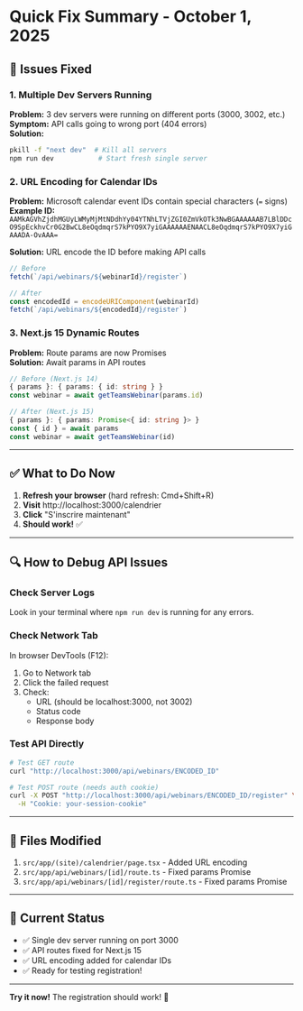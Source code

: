 # Quick Fix Summary - October 1, 2025

## 🐛 Issues Fixed

### 1. **Multiple Dev Servers Running**
**Problem:** 3 dev servers were running on different ports (3000, 3002, etc.)  
**Symptom:** API calls going to wrong port (404 errors)  
**Solution:** 
```bash
pkill -f "next dev"  # Kill all servers
npm run dev           # Start fresh single server
```

### 2. **URL Encoding for Calendar IDs**
**Problem:** Microsoft calendar event IDs contain special characters (`=` signs)  
**Example ID:** `AAMkAGVhZjdhMGUyLWMyMjMtNDdhYy04YTNhLTVjZGI0ZmVkOTk3NwBGAAAAAAB7LBlDDcO9SpEckhvCr0G2BwCL8eOqdmqrS7kPYO9X7yiGAAAAAAENAACL8eOqdmqrS7kPYO9X7yiGAAADA-OvAAA=`

**Solution:** URL encode the ID before making API calls
```typescript
// Before
fetch(`/api/webinars/${webinarId}/register`)

// After  
const encodedId = encodeURIComponent(webinarId)
fetch(`/api/webinars/${encodedId}/register`)
```

### 3. **Next.js 15 Dynamic Routes**
**Problem:** Route params are now Promises  
**Solution:** Await params in API routes
```typescript
// Before (Next.js 14)
{ params }: { params: { id: string } }
const webinar = await getTeamsWebinar(params.id)

// After (Next.js 15)
{ params }: { params: Promise<{ id: string }> }
const { id } = await params
const webinar = await getTeamsWebinar(id)
```

---

## ✅ What to Do Now

1. **Refresh your browser** (hard refresh: Cmd+Shift+R)
2. **Visit** http://localhost:3000/calendrier
3. **Click** "S'inscrire maintenant"
4. **Should work!** ✅

---

## 🔍 How to Debug API Issues

### Check Server Logs
Look in your terminal where `npm run dev` is running for any errors.

### Check Network Tab
In browser DevTools (F12):
1. Go to Network tab
2. Click the failed request
3. Check:
   - URL (should be localhost:3000, not 3002)
   - Status code
   - Response body

### Test API Directly
```bash
# Test GET route
curl "http://localhost:3000/api/webinars/ENCODED_ID"

# Test POST route (needs auth cookie)
curl -X POST "http://localhost:3000/api/webinars/ENCODED_ID/register" \
  -H "Cookie: your-session-cookie"
```

---

## 📝 Files Modified

1. `src/app/(site)/calendrier/page.tsx` - Added URL encoding
2. `src/app/api/webinars/[id]/route.ts` - Fixed params Promise
3. `src/app/api/webinars/[id]/register/route.ts` - Fixed params Promise

---

## 🎯 Current Status

- ✅ Single dev server running on port 3000
- ✅ API routes fixed for Next.js 15
- ✅ URL encoding added for calendar IDs
- ✅ Ready for testing registration!

---

**Try it now!** The registration should work! 🚀

